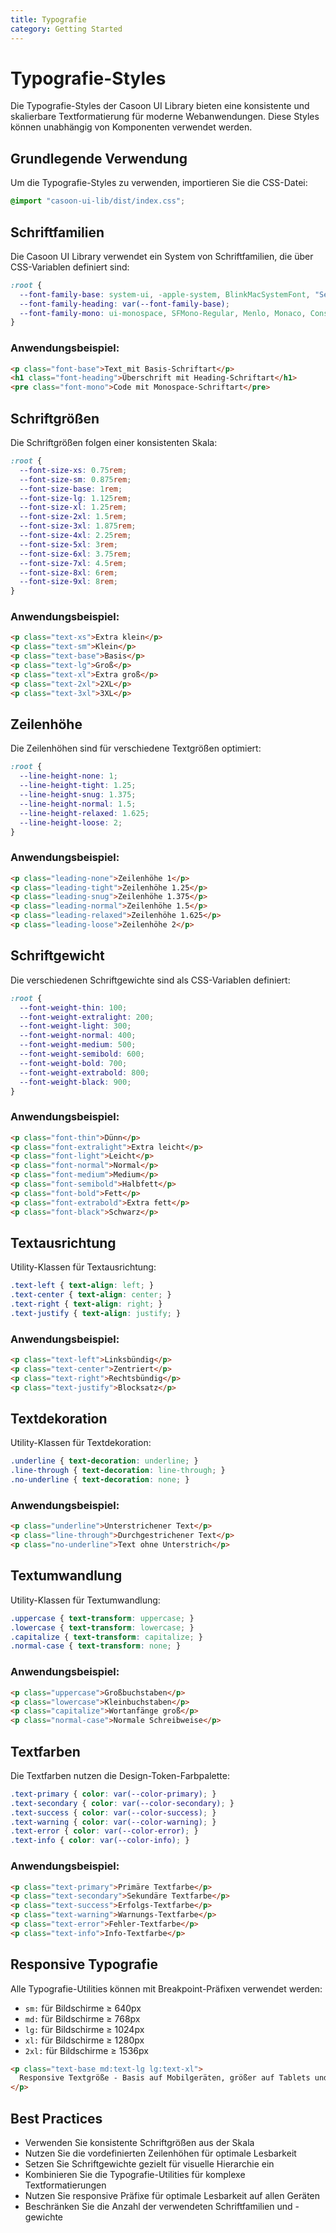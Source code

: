 ```yaml
---
title: Typografie
category: Getting Started
---
```


# Typografie-Styles

Die Typografie-Styles der Casoon UI Library bieten eine konsistente und skalierbare Textformatierung für moderne Webanwendungen. Diese Styles können unabhängig von Komponenten verwendet werden.

## Grundlegende Verwendung

Um die Typografie-Styles zu verwenden, importieren Sie die CSS-Datei:

```css
@import "casoon-ui-lib/dist/index.css";
```

## Schriftfamilien

Die Casoon UI Library verwendet ein System von Schriftfamilien, die über CSS-Variablen definiert sind:

```css
:root {
  --font-family-base: system-ui, -apple-system, BlinkMacSystemFont, "Segoe UI", Roboto, Oxygen, Ubuntu, Cantarell, "Open Sans", "Helvetica Neue", sans-serif;
  --font-family-heading: var(--font-family-base);
  --font-family-mono: ui-monospace, SFMono-Regular, Menlo, Monaco, Consolas, "Liberation Mono", "Courier New", monospace;
}
```

### Anwendungsbeispiel:

```html
<p class="font-base">Text mit Basis-Schriftart</p>
<h1 class="font-heading">Überschrift mit Heading-Schriftart</h1>
<pre class="font-mono">Code mit Monospace-Schriftart</pre>
```

## Schriftgrößen

Die Schriftgrößen folgen einer konsistenten Skala:

```css
:root {
  --font-size-xs: 0.75rem;
  --font-size-sm: 0.875rem;
  --font-size-base: 1rem;
  --font-size-lg: 1.125rem;
  --font-size-xl: 1.25rem;
  --font-size-2xl: 1.5rem;
  --font-size-3xl: 1.875rem;
  --font-size-4xl: 2.25rem;
  --font-size-5xl: 3rem;
  --font-size-6xl: 3.75rem;
  --font-size-7xl: 4.5rem;
  --font-size-8xl: 6rem;
  --font-size-9xl: 8rem;
}
```

### Anwendungsbeispiel:

```html
<p class="text-xs">Extra klein</p>
<p class="text-sm">Klein</p>
<p class="text-base">Basis</p>
<p class="text-lg">Groß</p>
<p class="text-xl">Extra groß</p>
<p class="text-2xl">2XL</p>
<p class="text-3xl">3XL</p>
```

## Zeilenhöhe

Die Zeilenhöhen sind für verschiedene Textgrößen optimiert:

```css
:root {
  --line-height-none: 1;
  --line-height-tight: 1.25;
  --line-height-snug: 1.375;
  --line-height-normal: 1.5;
  --line-height-relaxed: 1.625;
  --line-height-loose: 2;
}
```

### Anwendungsbeispiel:

```html
<p class="leading-none">Zeilenhöhe 1</p>
<p class="leading-tight">Zeilenhöhe 1.25</p>
<p class="leading-snug">Zeilenhöhe 1.375</p>
<p class="leading-normal">Zeilenhöhe 1.5</p>
<p class="leading-relaxed">Zeilenhöhe 1.625</p>
<p class="leading-loose">Zeilenhöhe 2</p>
```

## Schriftgewicht

Die verschiedenen Schriftgewichte sind als CSS-Variablen definiert:

```css
:root {
  --font-weight-thin: 100;
  --font-weight-extralight: 200;
  --font-weight-light: 300;
  --font-weight-normal: 400;
  --font-weight-medium: 500;
  --font-weight-semibold: 600;
  --font-weight-bold: 700;
  --font-weight-extrabold: 800;
  --font-weight-black: 900;
}
```

### Anwendungsbeispiel:

```html
<p class="font-thin">Dünn</p>
<p class="font-extralight">Extra leicht</p>
<p class="font-light">Leicht</p>
<p class="font-normal">Normal</p>
<p class="font-medium">Medium</p>
<p class="font-semibold">Halbfett</p>
<p class="font-bold">Fett</p>
<p class="font-extrabold">Extra fett</p>
<p class="font-black">Schwarz</p>
```

## Textausrichtung

Utility-Klassen für Textausrichtung:

```css
.text-left { text-align: left; }
.text-center { text-align: center; }
.text-right { text-align: right; }
.text-justify { text-align: justify; }
```

### Anwendungsbeispiel:

```html
<p class="text-left">Linksbündig</p>
<p class="text-center">Zentriert</p>
<p class="text-right">Rechtsbündig</p>
<p class="text-justify">Blocksatz</p>
```

## Textdekoration

Utility-Klassen für Textdekoration:

```css
.underline { text-decoration: underline; }
.line-through { text-decoration: line-through; }
.no-underline { text-decoration: none; }
```

### Anwendungsbeispiel:

```html
<p class="underline">Unterstrichener Text</p>
<p class="line-through">Durchgestrichener Text</p>
<p class="no-underline">Text ohne Unterstrich</p>
```

## Textumwandlung

Utility-Klassen für Textumwandlung:

```css
.uppercase { text-transform: uppercase; }
.lowercase { text-transform: lowercase; }
.capitalize { text-transform: capitalize; }
.normal-case { text-transform: none; }
```

### Anwendungsbeispiel:

```html
<p class="uppercase">Großbuchstaben</p>
<p class="lowercase">Kleinbuchstaben</p>
<p class="capitalize">Wortanfänge groß</p>
<p class="normal-case">Normale Schreibweise</p>
```

## Textfarben

Die Textfarben nutzen die Design-Token-Farbpalette:

```css
.text-primary { color: var(--color-primary); }
.text-secondary { color: var(--color-secondary); }
.text-success { color: var(--color-success); }
.text-warning { color: var(--color-warning); }
.text-error { color: var(--color-error); }
.text-info { color: var(--color-info); }
```

### Anwendungsbeispiel:

```html
<p class="text-primary">Primäre Textfarbe</p>
<p class="text-secondary">Sekundäre Textfarbe</p>
<p class="text-success">Erfolgs-Textfarbe</p>
<p class="text-warning">Warnungs-Textfarbe</p>
<p class="text-error">Fehler-Textfarbe</p>
<p class="text-info">Info-Textfarbe</p>
```

## Responsive Typografie

Alle Typografie-Utilities können mit Breakpoint-Präfixen verwendet werden:

- `sm:` für Bildschirme ≥ 640px
- `md:` für Bildschirme ≥ 768px
- `lg:` für Bildschirme ≥ 1024px
- `xl:` für Bildschirme ≥ 1280px
- `2xl:` für Bildschirme ≥ 1536px

```html
<p class="text-base md:text-lg lg:text-xl">
  Responsive Textgröße - Basis auf Mobilgeräten, größer auf Tablets und noch größer auf Desktop
</p>
```

## Best Practices

- Verwenden Sie konsistente Schriftgrößen aus der Skala
- Nutzen Sie die vordefinierten Zeilenhöhen für optimale Lesbarkeit
- Setzen Sie Schriftgewichte gezielt für visuelle Hierarchie ein
- Kombinieren Sie die Typografie-Utilities für komplexe Textformatierungen
- Nutzen Sie responsive Präfixe für optimale Lesbarkeit auf allen Geräten
- Beschränken Sie die Anzahl der verwendeten Schriftfamilien und -gewichte 